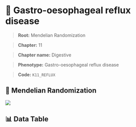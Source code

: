 # 🧪 Gastro-oesophageal reflux disease

> **Root:** Mendelian Randomization

> **Chapter:** 11  

> **Chapter name:** Digestive

> **Phenotype:** Gastro-oesophageal reflux disease  

> **Code:** `K11_REFLUX`

## 🧬 Mendelian Randomization  

<img src="/MR/Figures/Forward/K11_REFLUX.png"/>

## 📊 Data Table

<CsvTableMRF src="/MR/Data/Forward/K11_REFLUX.csv"/>
